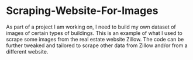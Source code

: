 # Scraping-Website-For-Images

As part of a project I am working on, I need to build my own dataset of images of certain types of buildings. 
This is an example of what I used to scrape some images from the real estate website Zillow.
The code can be further tweaked and tailored to scrape other data from Zillow and/or from a different website.
